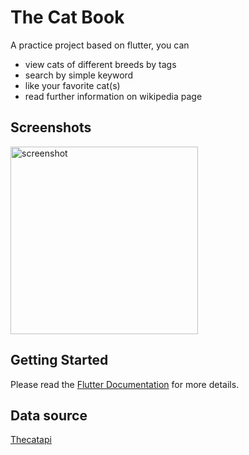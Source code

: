 # The Cat Book

A practice project based on flutter, you can
- view cats of different breeds by tags
- search by simple keyword
- like your favorite cat(s)
- read further information on wikipedia page

## Screenshots
<img src="the-cat-book.gif" alt="screenshot" width="300"/>

## Getting Started
Please read the [Flutter Documentation](https://flutter.dev/docs) for more details.

## Data source
[Thecatapi](https://thecatapi.com/)
